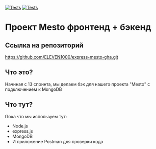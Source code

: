 [![Tests](../../actions/workflows/tests-13-sprint.yml/badge.svg)](../../actions/workflows/tests-13-sprint.yml) [![Tests](../../actions/workflows/tests-14-sprint.yml/badge.svg)](../../actions/workflows/tests-14-sprint.yml)
# Проект Mesto фронтенд + бэкенд

## Ссылка на репозиторий
https://github.com/ELEVEN1000/express-mesto-gha.git

## Что это?

Начиная с 13 спринта, мы делаем бэк для нашего проекта "Mesto" с подключением к MongoDB

## Что тут?

Пока что мы используем тут: 
- Node.js
- express.js
- MongoDB
- И приложение Postman для проверки кода
